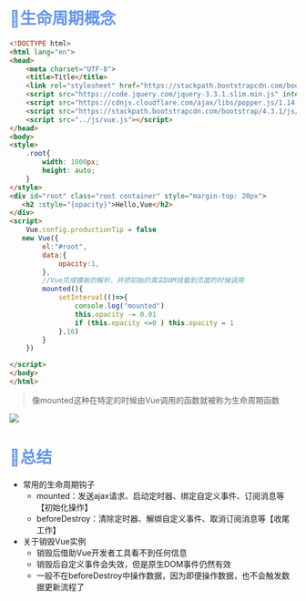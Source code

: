 # <font color='cornflowerblue'>🛴生命周期概念</font>

```html
<!DOCTYPE html>
<html lang="en">
<head>
    <meta charset="UTF-8">
    <title>Title</title>
    <link rel="stylesheet" href="https://stackpath.bootstrapcdn.com/bootstrap/4.3.1/css/bootstrap.min.css" integrity="sha384-ggOyR0iXCbMQv3Xipma34MD+dH/1fQ784/j6cY/iJTQUOhcWr7x9JvoRxT2MZw1T" crossorigin="anonymous">
    <script src="https://code.jquery.com/jquery-3.3.1.slim.min.js" integrity="sha384-q8i/X+965DzO0rT7abK41JStQIAqVgRVzpbzo5smXKp4YfRvH+8abtTE1Pi6jizo" crossorigin="anonymous"></script>
    <script src="https://cdnjs.cloudflare.com/ajax/libs/popper.js/1.14.7/umd/popper.min.js" integrity="sha384-UO2eT0CpHqdSJQ6hJty5KVphtPhzWj9WO1clHTMGa3JDZwrnQq4sF86dIHNDz0W1" crossorigin="anonymous"></script>
    <script src="https://stackpath.bootstrapcdn.com/bootstrap/4.3.1/js/bootstrap.min.js" integrity="sha384-JjSmVgyd0p3pXB1rRibZUAYoIIy6OrQ6VrjIEaFf/nJGzIxFDsf4x0xIM+B07jRM" crossorigin="anonymous"></script>
    <script src="../js/vue.js"></script>
</head>
<body>
<style>
    .root{
        width: 1000px;
        height: auto;
    }
</style>
<div id="root" class="root container" style="margin-top: 20px">
   <h2 :style="{opacity}">Hello,Vue</h2>
</div>
<script>
    Vue.config.productionTip = false
   new Vue({
        el:"#root",
        data:{
            opacity:1,
        },
        //Vue完成模板的解析，并把初始的真实DOM挂载到页面的时候调用
        mounted(){
            setInterval(()=>{
                console.log("mounted")
                this.opacity -= 0.01
                if (this.opacity <=0 ) this.opacity = 1
            },16)
        }
    })

</script>
</body>
</html>
```

> 像mounted这种在特定的时候由Vue调用的函数就被称为生命周期函数

![](https://note-1302735599.cos.ap-guangzhou.myqcloud.com/VueBase/chapter2/lifecircle.png)

# <font color='cornflowerblue'>🚀总结</font>

- 常用的生命周期钩子
  - mounted：发送ajax请求、启动定时器、绑定自定义事件、订阅消息等【初始化操作】
  - beforeDestroy：清除定时器、解绑自定义事件、取消订阅消息等【收尾工作】
- 关于销毁Vue实例
  - 销毁后借助Vue开发者工具看不到任何信息
  - 销毁后自定义事件会失效，但是原生DOM事件仍然有效
  - 一般不在beforeDestroy中操作数据，因为即便操作数据，也不会触发数据更新流程了
